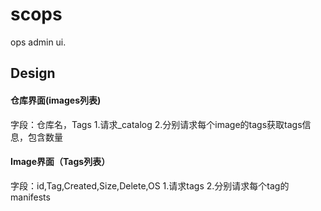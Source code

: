 # scops
ops admin ui.

## Design

#### 仓库界面(images列表)
字段：仓库名，Tags
1.请求_catalog
2.分别请求每个image的tags获取tags信息，包含数量

#### Image界面（Tags列表）
字段：id,Tag,Created,Size,Delete,OS
1.请求tags
2.分别请求每个tag的manifests
